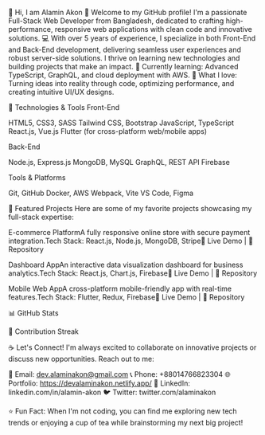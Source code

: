 👋 Hi, I am Alamin Akon
🌟 Welcome to my GitHub profile! I'm a passionate Full-Stack Web Developer from Bangladesh, dedicated to crafting high-performance, responsive web applications with clean code and innovative solutions.
💻 With over 5 years of experience, I specialize in both Front-End and Back-End development, delivering seamless user experiences and robust server-side solutions. I thrive on learning new technologies and building projects that make an impact.
🌱 Currently learning: Advanced TypeScript, GraphQL, and cloud deployment with AWS.
🚀 What I love: Turning ideas into reality through code, optimizing performance, and creating intuitive UI/UX designs.

🔧 Technologies & Tools
Front-End

HTML5, CSS3, SASS
Tailwind CSS, Bootstrap
JavaScript, TypeScript
React.js, Vue.js
Flutter (for cross-platform web/mobile apps)

Back-End

Node.js, Express.js
MongoDB, MySQL
GraphQL, REST API
Firebase

Tools & Platforms

Git, GitHub
Docker, AWS
Webpack, Vite
VS Code, Figma


🌟 Featured Projects
Here are some of my favorite projects showcasing my full-stack expertise:

E-commerce PlatformA fully responsive online store with secure payment integration.Tech Stack: React.js, Node.js, MongoDB, Stripe🔗 Live Demo | 📁 Repository

Dashboard AppAn interactive data visualization dashboard for business analytics.Tech Stack: React.js, Chart.js, Firebase🔗 Live Demo | 📁 Repository

Mobile Web AppA cross-platform mobile-friendly app with real-time features.Tech Stack: Flutter, Redux, Firebase🔗 Live Demo | 📁 Repository



📊 GitHub Stats



📅 Contribution Streak


☕ Let's Connect!
I'm always excited to collaborate on innovative projects or discuss new opportunities. Reach out to me:

📧 Email: dev.alaminakon@gmail.com
📞 Phone: +88014766823304
🌐 Portfolio: https://devalaminakon.netlify.app/
💼 LinkedIn: linkedin.com/in/alamin-akon
🐦 Twitter: twitter.com/alaminakon


⭐ Fun Fact: When I'm not coding, you can find me exploring new tech trends or enjoying a cup of tea while brainstorming my next big project!
